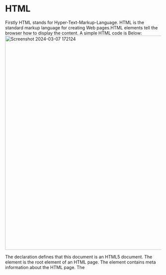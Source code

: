 # HTML
Firstly HTML stands for Hyper-Text-Markup-Language.
HTML is the standard markup language for creating Web pages.HTML elements tell the browser how to display the content.
A simple HTML code is Below:
<img width="689" alt="Screenshot 2024-03-07 172124" src="https://github.com/GANU1498/HTML/assets/143490640/f495571c-3f1f-4fc6-829c-262776407dc4">

The <!DOCTYPE html> declaration defines that this document is an HTML5 document.
The <html> element is the root element of an HTML page.
The <head> element contains meta information about the HTML page.
The <title> element specifies a title for the HTML page (which is shown in the browser's title bar or in the page's tab).
The <body> element defines the document's body, and is a container for all the visible contents, such as headings, paragraphs, images, hyperlinks, tables, lists, etc.

The h1 element defines a large heading.
The p element defines a paragraph.
The DOCTYPE Declaration.
The DOCTYPE declaration represents the document type, and helps browsers to display web pages correctly.

It must only appear once, at the top of the page (before any HTML tags).

The DOCTYPE declaration is not case sensitive.

The DOCTYPE declaration for HTML5 is:

<img width="633" alt="Screenshot 2024-03-07 173130" src="https://github.com/GANU1498/HTML/assets/143490640/7613dba6-2a13-4c32-837e-79e4ba2955e9">


HTML is Not Case Sensitive
HTML tags are not case sensitive: <P> means the same as <p>.
There is another important attribute of img tag that is'alt'.
The required alt attribute for the <img> tag specifies an alternate text for an image, if the image for some reason cannot be displayed. This can be due to a slow connection, or an error in the src attribute, or if the user uses a screen reader.


The HTML standard does not require lowercase tags, but We recommends lowercase in HTML, and demands lowercase for stricter document types like XHTML.
All HTML elements can have attributes.
Attributes provide additional information about elements.
Attributes are always specified in the start tag.
Attributes usually come in name/value pairs like: name="value".
The src Attribute---
the <img> tag is used to embed an image in an HTML page. The src attribute specifies the path to the image to be displayed:

<img width="341" alt="Screenshot 2024-03-08 171130" src="https://github.com/GANU1498/HTML/assets/143490640/17b43381-6f4c-4522-94de-6037c5ed2ab8">


In above image there are 3 Attributes src, width, height.


<img width="361" alt="Screenshot 2024-03-08 171521" src="https://github.com/GANU1498/HTML/assets/143490640/a397e81b-13b5-4b24-89fc-2203afd56017">


The required alt attribute for the <img> tag specifies an alternate text for an image, if the image for some reason cannot be displayed. This can be due to a slow connection, or an error in the src attribute, or if the user uses a screen reader



### HTML Documents
All HTML documents must start with a document type declaration: <!DOCTYPE html>.

The HTML document itself begins with <html> and ends with </html>.

The visible part of the HTML document is between <body> and </body>.


```
<!DOCTYPE html>
<html>
<body>

<h1>My First Heading</h1>
<p>My first paragraph.</p>

</body>
</html>.
```


### The <!DOCTYPE> Declaration
The <!DOCTYPE> declaration represents the document type, and helps browsers to display web pages correctly.

It must only appear once, at the top of the page (before any HTML tags).

The <!DOCTYPE> declaration is not case sensitive.

The <!DOCTYPE> declaration for HTML5 is:

`<!DOCTYPE html>`


### HTML Headings
HTML headings are defined with the `<h1> to <h6>` tags.

`<h1> defines the most important heading. <h6> defines the least important heading:` 

```
<h1>This is heading 1</h1>
<h2>This is heading 2</h2>
<h3>This is heading 3</h3>
```


### HTML Links

HTML links are defined with the <a> tag:


`<a href="https://www.w3schools.com">This is a link</a>`

### HTML Images
HTML images are defined with the <img> tag.

The source file (src), alternative text (alt), width, and height are provided as attributes:


`<img src="w3schools.jpg" alt="W3Schools.com" width="104" height="142">`


## HTML Elements

An HTML element is defined by a start tag, some content, and an end tag.


HTML Elements
The HTML element is everything from the start tag to the end tag:

<tagname>Content goes here...</tagname>
Examples of some HTML elements:

`<h1>My First Heading</h1>`
`<p>My first paragraph.</p>`


## HTML Attributes:

HTML attributes provide additional information about HTML elements.

All HTML elements can have attributes.


Attributes provide additional information about elements.


Attributes are always specified in the start tag.


Attributes usually come in name/value pairs like: name="value".


### The href Attribute:

The <a> tag defines a hyperlink. The href attribute specifies the URL of the page the link goes to:

`<a href="https://www.w3schools.com">Visit W3Schools</a>`

### The src Attribute:

The <img> tag is used to embed an image in an HTML page. The src attribute specifies the path to the image to be displayed:

`<img src="img_girl.jpg">`

#### There are two ways to specify the URL in the src attribute:

1. Absolute URL - Links to an external image that is hosted on another website. Example: src="https://www.w3schools.com/images/img_girl.jpg".

Notes: External images might be under copyright. If you do not get permission to use it, you may be in violation of copyright laws. In addition, you cannot control external images; it can suddenly be removed or changed.

2. Relative URL - Links to an image that is hosted within the website. Here, the URL does not include the domain name. If the URL begins without a slash, it will be relative to the current page. Example: src="img_girl.jpg". If the URL begins with a slash, it will be relative to the domain. Example: src="/images/img_girl.jpg".

Tip: It is almost always best to use relative URLs. They will not break if you change domain.


### The width and height Attributes:

The <img> tag should also contain the width and height attributes, which specify the width and height of the image (in pixels):

`<img src="img_girl.jpg" width="500" height="600">`


### The alt Attribute :

The required alt attribute for the <img> tag specifies an alternate text for an image, if the image for some reason cannot be displayed. This can be due to a slow connection, or an error in the src attribute, or if the user uses a screen reader.

`<img src="img_girl.jpg" alt="Girl with a jacket">`

### The style Attribute:

The style attribute is used to add styles to an element, such as color, font, size, and more.

`<p style="color:red;">This is a red paragraph.</p>`

### The lang Attribute:

You should always include the lang attribute inside the <html> tag, to declare the language of the Web page. This is meant to assist search engines and browsers.

The following example specifies English as the language:

```
<!DOCTYPE html>
<html lang="en">
<body>
...
</body>
</html>
```

Country codes can also be added to the language code in the lang attribute. So, the first two characters define the language of the HTML page, and the last two characters define the country.

The following example specifies English as the language and United States as the country:


```
<!DOCTYPE html>
<html lang="en-US">
<body>
...
</body>
</html>
```


### HTML Comments:

HTML comments are not displayed in the browser, but they can help document your HTML source code.

`<!-- Write your comments here -->`

Notice that there is an exclamation point (!) in the start tag, but not in the end tag.


```
<!-- This is a comment -->

<p>This is a paragraph.</p>

<!-- Remember to add more information here -->
```

### HTML Paragraphs

The HTML <p> element defines a paragraph.

A paragraph always starts on a new line, and browsers automatically add some white space (a margin) before and after a paragraph.

```
<p>This is a paragraph.</p>
<p>This is another paragraph.</p>
```

### HTML Formatting Elements

Formatting elements were designed to display special types of text:
```
<b> - Bold text
<strong> - Important text
<i> - Italic text
<em> - Emphasized text
<mark> - Marked text
<small> - Smaller text
<del> - Deleted text
<ins> - Inserted text
<sub> - Subscript text
<sup> - Superscript text
```
### HTML <address> for Contact Information

The HTML <address> tag defines the contact information for the author/owner of a document or an article.

The contact information can be an email address, URL, physical address, phone number, social media handle, etc.

The text in the <address> element usually renders in italic, and browsers will always add a line break before and after the <address> element.

```
<address>
Written by John Doe.<br>
Visit us at:<br>
Example.com<br>
Box 564, Disneyland<br>
USA
</address>
```


